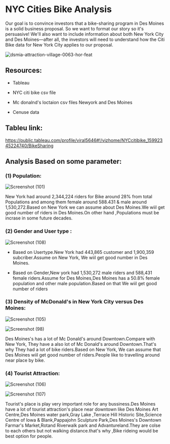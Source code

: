 # NYC Cities Bike Analysis



Our goal is to convince investors that a bike-sharing program in Des Moines is a solid business proposal. So we want to format our story so it's persuasive! We'll also want to include information about both New York City and Des Moines—after all, the investors will need to understand how the Citi Bike data for New York City applies to our proposal.



![dsmia-attraction-village-0063-hor-feat](https://user-images.githubusercontent.com/65969608/92177190-a2b15800-ee05-11ea-83ed-89c75957db85.jpg)




## Resources:


*  Tableau

*  NYC citi bike csv file

*  Mc donalnd's loctaion csv files  Newyork and Des Moines

*   Cenuse data

## Tableu link:


https://public.tableau.com/profile/viral5646#!/vizhome/NYCcitibike_15992345224740/BikeSharing


##  Analysis Based on some parameter:



### (1) Population:

![Screenshot (101)](https://user-images.githubusercontent.com/65969608/92181372-aac1c580-ee0e-11ea-9a3f-d12925509159.png)




 New York had around 2,344,224 riders for Bike  around 28% from total Populations and among them female around 588.431 & male around 1,530,272.Based on New York we can assume about Des Moines.We wiil get good number of riders in Des Moines.On other hand ,Populations  must be incrase in some future decades.



### (2) Gender and User type :



![Screenshot (108)](https://user-images.githubusercontent.com/65969608/92262990-8d8a0700-eea1-11ea-9d76-37b670ed04f2.png)




*  Based on Usertype.New York had 443,865 customer and 1,900,359 subcriber.Assume on New York, We wiil get  good number in Des Moines.

*  Based  on Gender,New york had 1,530,272 male riders and 588,431 female riders.Assume for Des Moines,Des Moines has a 50.8% female population and other male population.Based on that We wiil get good number of riders





### (3) Density of McDonald's in New York City versus Des Moines:



![Screenshot (105)](https://user-images.githubusercontent.com/65969608/92181006-e8721e80-ee0d-11ea-9619-aec6932c25d0.png)



![Screenshot (98)](https://user-images.githubusercontent.com/65969608/92181073-0b9cce00-ee0e-11ea-942b-3c616d51721d.png)



Des Moines's has a lot of Mc Donald's around Downtown.Compare with New York, They have a  also lot of Mc Donald's around Downtown.That's why They had a lot of bike riders.Based on New York, We can assume that Des Moines wiil get good number of riders.People like to travelling around near place by bike.

### (4) Tourist Attraction:


![Screenshot (106)](https://user-images.githubusercontent.com/65969608/92181561-27ed3a80-ee0f-11ea-9f97-7d0a94c90a9b.png)



![Screenshot (107)](https://user-images.githubusercontent.com/65969608/92181583-32a7cf80-ee0f-11ea-8a3b-6501b4589e51.png)


Tourist's place is  play very important  role for any bussiness.Des Moines have a lot of tourist attraction's place near downtown like Des Moines Art Centre,Des Moines water park,Gray Lake ,Terrace Hill Historic Site,Science Centre of lowa & Blank,Pappajohn Sculpture Park,Des Moines's Downtown Farmar's Market,Rotand Riverwalk park and Advantureland.They are colse to each others but not walking distance.that's why ,Bike rideing would be best option for people.

